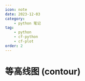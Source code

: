 ```yaml
---
icon: note
date: 2023-12-03
category:
    - python 笔记
tag:
    - python
    - cf-python
    - cf-plot
order: 2
---
```


# 等高线图 (contour)

<decl incomp=1 />
